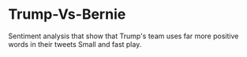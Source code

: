 # Trump-Vs-Bernie
Sentiment analysis that show that Trump's team uses far more positive words in their tweets
Small and fast play.
